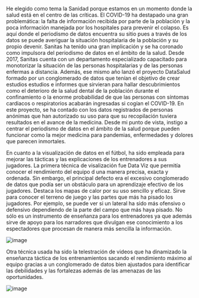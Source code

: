He elegido como tema la Sanidad porque estamos  en un momento donde la salud está en el centro de las críticas. El COVID-19 ha destapado una gran problemática: la falta de información recibida por parte de la población y la poca información manejada por los hospitales para prevenir el colapso. Es aquí donde el periodismo de datos encuentra su sitio pues  a través de los datos se puede averiguar la situación hospitalaria de la población y  su propio devenir. 
Sanitas ha tenido una gran implicación y se ha coronado como impulsora del periodismo de datos en el ámbito de la salud. Desde 2017, Sanitas cuenta con un departamento especializado capacitado para monotorizar la situación  de las personas hospitalarias y  de las personas enfermas a distancia. Además, ese mismo año lanzó el proyecto DataSalud formado por un conglomerado de datos que tenían el objetivo de crear estudios  estudios e informes que sirvieran para hallar descubrimientos como el deterioro de la salud dental de la población durante el confinamiento o  la enorme probabilidad de que las personas con síntomas cardiacos o respiratorios acabarán ingresadas si cogían el COVID-19. En este proyecto, se ha contado con  los datos registrados de personas anónimas que han autorizado su uso para que su recopilación tuviera resultados en el avance de la medicina. 
Desde mi punto de vista, instigo a centrar el periodismo de datos en el ámbito de la salud porque pueden funcionar como la mejor medicina para pandemias, enfermedades y dolores que parecen inmortales. 


En cuanto a la visualización  de datos en el fútbol, ha sido empleada para mejorar las tácticas  y las explicaciones de los entrenadores a sus jugadores. La primera técnica de visalización fue Data Viz que permitía conocer el rendimiento del equipo d una manera precisa, exacta y ordenada. Sin embargo,  el principal defecto era el excesivo  conglomerado de datos que podía ser un obstáculo para un aprendizaje efectivo de los jugadores. Destaca los mapas de calor por su uso sencillo y eficaz. Sirve para conocer el terreno de juego y las partes que más ha pisado los jugadores. Por ejemplo, se puede ver si un lateral ha sido más ofensivo o defensivo dependiendo de la parte del campo que más haya pisado. No sólo es un instrumento de enseñanza para los entrenadores ya que además sirve  de apoyo para los narradores  que divulgan ese conocimiento a los espectadores que procesan de manera más sencilla la información. 

![image](https://user-images.githubusercontent.com/90409482/141382987-6127fda4-0920-4bb8-a670-79b64f203f76.png)



Otra técnica usada ha sido la telestración de videos que ha dinamizado la enseñanza táctica  de los entrenamientos sacando el rendimiento máximo al equipo gracias a un conglomerado de datos bien ajustados para identificar las debilidades y las fortalezas además de las amenazas  de las oportunidades. 

![image](https://user-images.githubusercontent.com/90409482/141382962-04d0b79e-b4f2-45a4-a13d-0696866f868f.png)

